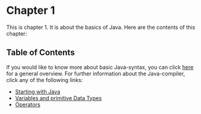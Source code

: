 # Chapter 1

This is chapter 1. It is about the basics of Java. Here are the contents of this chapter:

## Table of Contents

If you would like to know more about basic Java-syntax, you can click [here](Syntax_C1.md) for a general overview.
For further information about the Java-compiler, click any of the following links:
* [Starting with Java](Basic.java)
* [Variables and primitive Data Types](Variables.java)
* [Operators](Operators.java)
